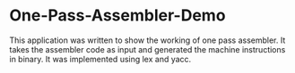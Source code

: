# One-Pass-Assembler-Demo
This application was written to show the working of one pass assembler. It takes the assembler code as input and generated the machine instructions in binary. It was implemented using lex and yacc.
